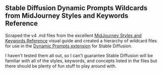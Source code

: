 ## Stable Diffusion Dynamic Prompts Wildcards from MidJourney Styles and Keywords Reference

Scraped the v4 .md files from the excellent [MidJourney Styles and Keywords Reference](https://github.com/willwulfken/MidJourney-Styles-and-Keywords-Reference) visual guide and created a hierarchy of wildcard files for use in the [Dynamic Prompts extension](https://github.com/adieyal/sd-dynamic-prompts) for Stable Diffusion. 

I haven't tested them all out, so I can't guarantee Stable Diffusion will be familiar with all of the styles, keywords, and concepts listed in the files but there should be plenty of fun stuff to play around with.
